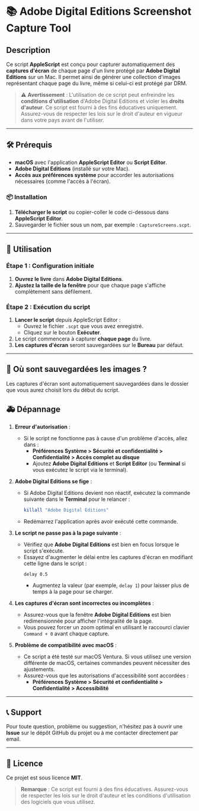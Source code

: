 # 📚 Adobe Digital Editions Screenshot Capture Tool

## Description

Ce script **AppleScript** est conçu pour capturer automatiquement des **captures d'écran** de chaque page d'un livre protégé par **Adobe Digital Editions** sur un Mac. Il permet ainsi de générer une collection d'images représentant chaque page du livre, même si celui-ci est protégé par DRM.

> ⚠️ **Avertissement** : L'utilisation de ce script peut enfreindre les **conditions d'utilisation** d'Adobe Digital Editions et violer les **droits d'auteur**. Ce script est fourni à des fins éducatives uniquement. Assurez-vous de respecter les lois sur le droit d'auteur en vigueur dans votre pays avant de l'utiliser.

---

## 🛠️ Prérequis

- **macOS** avec l'application **AppleScript Editor** ou **Script Editor**.
- **Adobe Digital Editions** (installé sur votre Mac).
- **Accès aux préférences système** pour accorder les autorisations nécessaires (comme l'accès à l'écran).

### 📦 Installation

1. **Télécharger le script** ou copier-coller le code ci-dessous dans **AppleScript Editor**.
2. Sauvegarder le fichier sous un nom, par exemple : `CaptureScreens.scpt`.

---

## 🚀 Utilisation

### Étape 1 : Configuration initiale

1. **Ouvrez le livre** dans **Adobe Digital Editions**.
2. **Ajustez la taille de la fenêtre** pour que chaque page s'affiche complètement sans défilement.

### Étape 2 : Exécution du script

1. **Lancer le script** depuis AppleScript Editor :
   - Ouvrez le fichier `.scpt` que vous avez enregistré.
   - Cliquez sur le bouton **Exécuter**.
2. Le script commencera à capturer **chaque page** du livre.
3. **Les captures d'écran** seront sauvegardées sur le **Bureau** par défaut.

---

## 📁 Où sont sauvegardées les images ?

Les captures d'écran sont automatiquement sauvegardées dans le dossier que vous aurez choisit lors du début du script. 

## 🚑 Dépannage

1. **Erreur d'autorisation** :
   - Si le script ne fonctionne pas à cause d'un problème d'accès, allez dans :
     - **Préférences Système > Sécurité et confidentialité > Confidentialité > Accès complet au disque**
     - Ajoutez **Adobe Digital Editions** et **Script Editor** (ou **Terminal** si vous exécutez le script via le terminal).

2. **Adobe Digital Editions se fige** :
   - Si Adobe Digital Editions devient non réactif, exécutez la commande suivante dans le **Terminal** pour le relancer :
     ```bash
     killall "Adobe Digital Editions"
     ```
   - Redémarrez l'application après avoir exécuté cette commande.

3. **Le script ne passe pas à la page suivante** :
   - Vérifiez que **Adobe Digital Editions** est bien en focus lorsque le script s'exécute.
   - Essayez d'augmenter le délai entre les captures d'écran en modifiant cette ligne dans le script :
     ```applescript
     delay 0.5
     ```
     - Augmentez la valeur (par exemple, `delay 1`) pour laisser plus de temps à la page pour se charger.

4. **Les captures d'écran sont incorrectes ou incomplètes** :
   - Assurez-vous que la fenêtre **Adobe Digital Editions** est bien redimensionnée pour afficher l'intégralité de la page.
   - Vous pouvez forcer un zoom optimal en utilisant le raccourci clavier `Command + 0` avant chaque capture.

5. **Problème de compatibilité avec macOS** :
   - Ce script a été testé sur macOS Ventura. Si vous utilisez une version différente de macOS, certaines commandes peuvent nécessiter des ajustements.
   - Assurez-vous que les autorisations d'accessibilité sont accordées :
     - **Préférences Système > Sécurité et confidentialité > Confidentialité > Accessibilité**

---

## 📞 Support

Pour toute question, problème ou suggestion, n'hésitez pas à ouvrir une **Issue** sur le dépôt GitHub du projet ou à me contacter directement par email.

---

## 📃 Licence

Ce projet est sous licence **MIT**.

> **Remarque** : Ce script est fourni à des fins éducatives. Assurez-vous de respecter les lois sur le droit d'auteur et les conditions d'utilisation des logiciels que vous utilisez.



